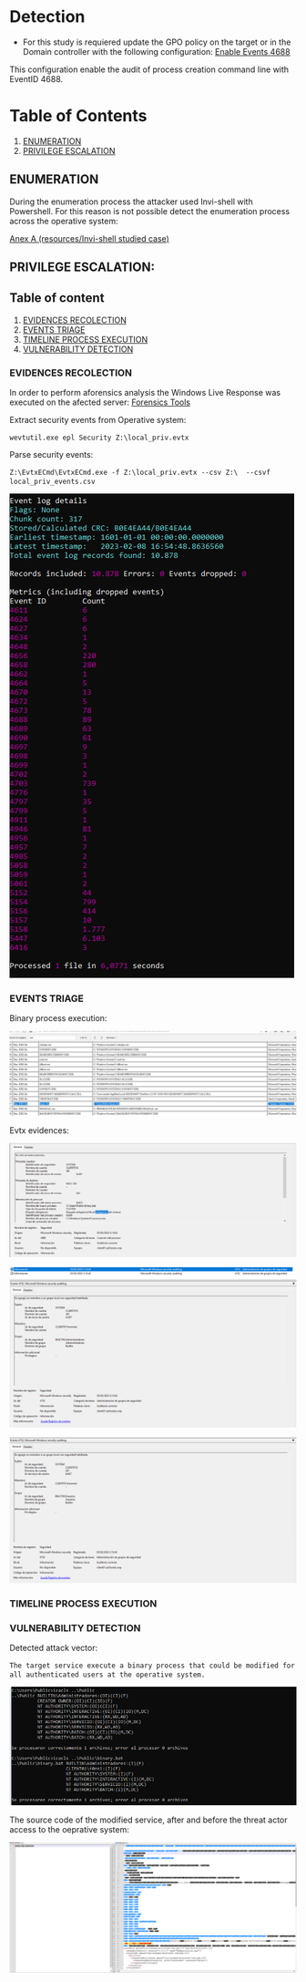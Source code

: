 
# Detection
* For this study is requiered update the GPO policy on the target or in the Domain controller with the following configuration:
[Enable Events 4688](https://learn.microsoft.com/en-us/windows-server/identity/ad-ds/manage/component-updates/command-line-process-auditing)

This configuration enable the audit of process creation command line with EventID 4688.

# Table of Contents

  1. [ENUMERATION](#enumeration)
  2. [PRIVILEGE ESCALATION](#privilege-escalation)


## ENUMERATION

During the enumeration process the attacker used Invi-shell with Powershell. For this reason is not possible detect the enumeration process across the operative system:

[Anex A (resources/Invi-shell studied case)](invi-shell.md)

## PRIVILEGE ESCALATION:

## Table of content

  1. [EVIDENCES RECOLECTION](#evidences-recolection)
  2. [EVENTS TRIAGE](#events-triage)
  3. [TIMELINE PROCESS EXECUTION](#timeline-process-execution)
  4. [VULNERABILITY DETECTION](#vulnerability-detection)  

### EVIDENCES RECOLECTION

In order to perform aforensics analysis the Windows Live Response was executed on the afected server:
[Forensics Tools](Forensics.md)

Extract security events from Operative system:

```
wevtutil.exe epl Security Z:\local_priv.evtx
```

Parse security events:

```
Z:\EvtxECmd\EvtxECmd.exe -f Z:\local_priv.evtx --csv Z:\  --csvf local_priv_events.csv
```
![Parse security events](resources/parse_security_events.png)

### EVENTS TRIAGE

Binary process execution:

![Invishell script](resources/binary_bat.png)


Evtx evidences:


![Invishell script](resources/servicio_ejecuta_binario_4688.png)

![Invishell script](resources/binario_grupo_admin.png)

![Invishell script](resources/binario_asocia_grupo1.png)


### TIMELINE PROCESS EXECUTION

### VULNERABILITY DETECTION 

Detected attack vector:

```
The target service execute a binary process that could be modified for all authenticated users at the operative system.

```

![Invishell script](resources/permisios_servicio.png)

The source code of the modified service, after and before the threat actor access to the oeprative system:

![Invishell script](resources/modificacion_de_servicio.png)

